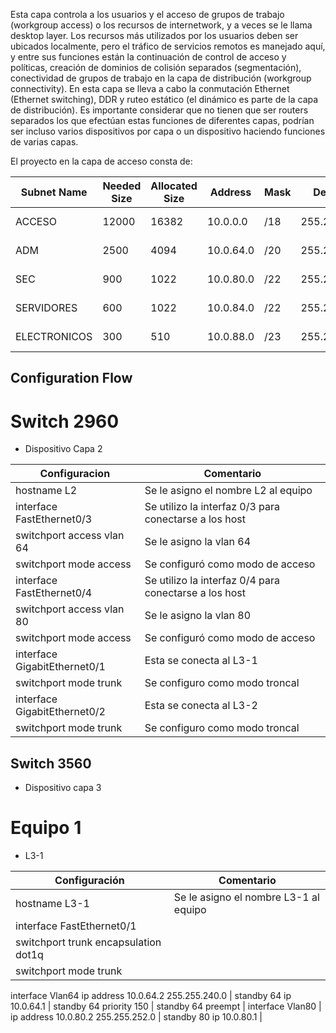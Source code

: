 Esta capa controla a los usuarios y el acceso de grupos de trabajo (workgroup access) o los recursos de internetwork, y a veces se le llama desktop layer. Los recursos más utilizados por los usuarios deben ser ubicados localmente, pero el tráfico de servicios remotos es manejado aquí, y entre sus funciones están la continuación de control de acceso y políticas, creación de dominios de colisión separados (segmentación), conectividad de grupos de trabajo en la capa de distribución (workgroup connectivity). En esta capa se lleva a cabo la conmutación Ethernet (Ethernet switching), DDR y ruteo estático (el dinámico es parte de la capa de distribución). Es importante considerar que no tienen que ser routers separados los que efectúan estas funciones de diferentes capas, podrían ser incluso varios dispositivos por capa o un dispositivo haciendo funciones de varias capas.

El proyecto en la capa de acceso consta de:

Subnet Name|	Needed   Size|	Allocated Size|	Address|	Mask|	Dec Mask|	Assignable Range|	Broadcast
--------- | ------------- | -------------- | ------ | ------ | --------- | ----------------- | ------------
ACCESO|	12000|	16382|	10.0.0.0|	/18|	255.255.192.0|	10.0.0.1 - 10.0.63.254 |	10.0.63.255
ADM|	2500|	4094 |	10.0.64.0 |	/20 |	255.255.240.0|	10.0.64.1 - 10.0.79.254|	10.0.79.255
SEC|	900|	1022|	10.0.80.0|	/22|	255.255.252.0|	10.0.80.1 - 10.0.83.254|	10.0.83.255
SERVIDORES|	600|	1022|	10.0.84.0|	/22|	255.255.252.0|	10.0.84.1 - 10.0.87.254|	10.0.87.255
ELECTRONICOS|	300|	510|	10.0.88.0|	/23|	255.255.254.0|	10.0.88.1 - 10.0.89.254|	10.0.89.255|

## Configuration Flow

 # Switch 2960
 - Dispositivo Capa 2

Configuracion| Comentario|
-------------|-----------|
hostname L2 | Se le asigno el nombre L2 al equipo
interface FastEthernet0/3 | Se utilizo la interfaz 0/3 para conectarse a los host
switchport access vlan 64| Se le asigno la vlan 64 
switchport mode access| Se configuró como modo de acceso
interface FastEthernet0/4| Se utilizo la interfaz 0/4 para conectarse a los host
switchport access vlan 80|  Se le asigno la vlan 80
switchport mode access|  Se configuró como modo de acceso
interface GigabitEthernet0/1| Esta se conecta al L3-1  
switchport mode trunk| Se configuro como modo troncal 
interface GigabitEthernet0/2| Esta se conecta al L3-2
switchport mode trunk| Se configuro como modo troncal
 
 ## Switch 3560
 - Dispositivo capa 3

# Equipo 1
- L3-1

Configuración | Comentario |
--------------|------------|
hostname L3-1|Se le asigno el nombre L3-1 al equipo|
interface FastEthernet0/1 | 
switchport trunk encapsulation dot1q | 
switchport mode trunk |
interface Vlan64
 ip address 10.0.64.2 255.255.240.0 |
 standby 64 ip 10.0.64.1 |
 standby 64 priority 150 |
 standby 64 preempt |
 interface Vlan80 |
 ip address 10.0.80.2 255.255.252.0 |
 standby 80 ip 10.0.80.1 |